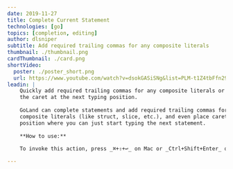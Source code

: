```yaml
---
date: 2019-11-27
title: Complete Current Statement
technologies: [go]
topics: [completion, editing]
author: dlsniper
subtitle: Add required trailing commas for any composite literals
thumbnail: ./thumbnail.png
cardThumbnail: ./card.png
shortVideo:
  poster: ./poster_short.png
  url: https://www.youtube.com/watch?v=dsokGASiSNg&list=PLM-t1Z4tbFfn291KlSOQE_ulCAyzXO3uA
leadin: |
    Quickly add required trailing commas for any composite literals or place
    the caret at the next typing position.
    
    GoLand can complete statements and add required trailing commas for any 
    composite literals (like struct, slice, etc.), and even place caret in a 
    position where you can just start typing the next statement.
    
    **How to use:**
    
    To invoke this action, press _⌘+⇧+↩_ on Mac or _Ctrl+Shift+Enter_ on Windows /Linux.

---
```

